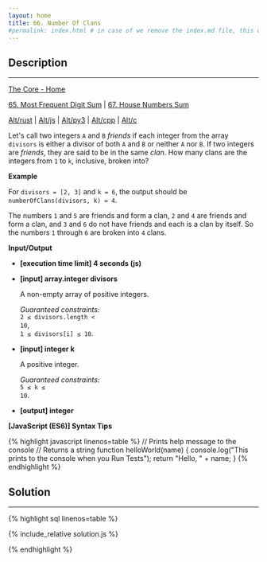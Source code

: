 ```yaml
---
layout: home
title: 66. Number Of Clans
#permalink: index.html # in case of we remove the index.md file, this doc will be the index page
---
```


<div class="row">
<div class="columnStmt" markdown="1">

## Description

---

[The Core - Home](../../code-signal-arcade-thecore/README.html)

[65. Most Frequent Digit Sum](../65_mostFrequentDigitSum/README.html) | [67. House Numbers Sum](../67_houseNumbersSum/README.html)

[Alt/rust](./Alt_rust/README.md) | [Alt/js](./Alt_js/README.html) | [Alt/py3](./Alt_py3/README.md) | [Alt/cpp](./Alt_cpp/README.md) | [Alt/c](./Alt_c/README.md)

Let's call two integers <code>A</code> and <code>B</code> _friends_ if each integer from the array <code>divisors</code> is either a divisor of both <code>A</code> and <code>B</code> or neither <code>A</code> nor <code>B</code>. If two integers are _friends_, they are said to be in the same _clan_. How many clans are the integers from <code>1</code> to <code>k</code>, inclusive, broken into?

**Example**

For <code>divisors = [2, 3]</code> and <code>k = 6</code>, the output should be
<code>numberOfClans(divisors, k) = 4</code>.

The numbers <code>1</code> and <code>5</code> are friends and form a clan, <code>2</code> and <code>4</code> are friends and form a clan, and <code>3</code> and <code>6</code> do not have friends and each is a clan by itself. So the numbers <code>1</code> through <code>6</code> are broken into <code>4</code> clans.

**Input/Output**

- **[execution time limit] 4 seconds (js)**

- **[input] array.integer divisors**

  A non-empty array of positive integers.<br>

  _Guaranteed constraints:_<br>
  <code>2 ≤ divisors.length < 10</code>,<br> <code>1 ≤ divisors[i] ≤ 10</code>.

- **[input] integer k**

  A positive integer.<br>

  _Guaranteed constraints:_<br>
  <code>5 ≤ k ≤ 10</code>.

- **[output] integer**

**[JavaScript (ES6)] Syntax Tips**

{% highlight javascript linenos=table %}
// Prints help message to the console
// Returns a string
function helloWorld(name) {
console.log("This prints to the console when you Run Tests");
return "Hello, " + name;
}
{% endhighlight %}

</div>
<div class="columnSol" markdown="1">

## Solution

---

{% highlight sql linenos=table %}

{% include_relative solution.js %}

{% endhighlight %}

</div>
</div>
